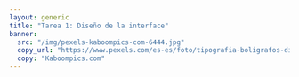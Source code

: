 ```yaml
---
layout: generic
title: "Tarea 1: Diseño de la interface"
banner:
  src: "/img/pexels-kaboompics-com-6444.jpg"
  copy_url: "https://www.pexels.com/es-es/foto/tipografia-boligrafos-diseno-lapices-6444/"
  copy: "Kaboompics.com"
---
```


